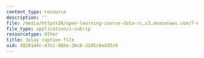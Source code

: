 ```yaml
---
content_type: resource
description: ''
file: /media/https%3A/open-learning-course-data-rc.s3.amazonaws.com/7-012-introduction-to-biology-fall-2004/dd201d4cd7cc986e3bcb2245c8a435c0_QOdq7d34f7U.srt
file_type: application/x-subrip
resourcetype: Other
title: 3play caption file
uid: dd201d4c-d7cc-986e-3bcb-2245c8a435c0
---
```

